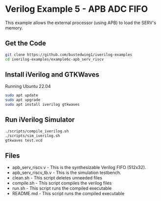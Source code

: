 Verilog Example 5 - APB ADC FIFO
============================================

This example allows the external processor (using APB) to load the
SERV's memory.

Get the Code
------------

```bash
git clone https://github.com/bustedwing1/iverilog-examples
cd iverilog-examples/example6c-apb_serv_riscv
```

Install iVerilog and GTKWaves
-----------------------------

Running Ubuntu 22.04

```bash
sudo apt update
sudo apt upgrade
sudo apt install iverilog gtkwaves
```

Run iVerilog Simulator
----------------------

```bash
./scripts/compile_iverilog.sh 
./scripts/sim_iverilog.sh 
gtkwaves test.vcd
```

Files
-----

* apb_serv_riscv.v - This is the synthesizable Verilog FIFO (512x32).
* apb_serv_riscv_tb.v - This is the simulation testbench.
* clean.sh - This script deletes unneeded files
* compile.sh - This script compiles the verilog files
* run.sh - This script runs the compiled executable
* README.md - This script runs the compiled executable


  

